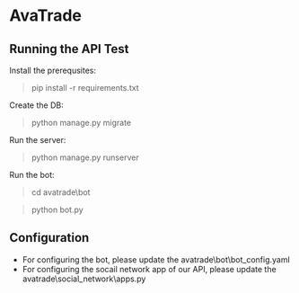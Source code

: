 # AvaTrade
## Running the API Test
Install the prerequsites:
> pip install -r requirements.txt

Create the DB:
> python manage.py migrate

Run the server:
> python manage.py runserver

Run the bot:
> cd avatrade\bot

> python bot.py

## Configuration
* For configuring the bot, please update the avatrade\bot\bot_config.yaml
* For configuring the socail network app of our API, please update the avatrade\social_network\apps.py